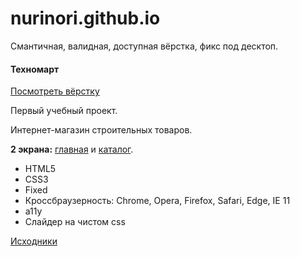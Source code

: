 # nurinori.github.io

Смантичная, валидная, доступная вёрстка, фикс под десктоп.

#### Техномарт

[Посмотреть вёрстку](https://nurinori.github.io/tehnomart/)

Первый учебный проект. 

Интернет-магазин строительных товаров.


**2 экрана:** [главная](https://nurinori.github.io/tehnomart/) и [каталог](https://nurinori.github.io/tehnomart/catalog-punchers.html).
* HTML5
* CSS3
* Fixed
* Кроссбраузерность: Chrome, Opera, Firefox, Safari, Edge, IE 11
* a11y
* Слайдер на чистом css

[Исходники](https://github.com/nurinori/96216-technomart)
